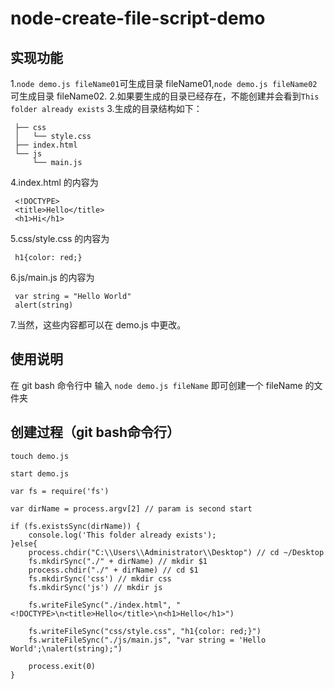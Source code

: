 # node-create-file-script-demo

## 实现功能

1.`node demo.js fileName01`可生成目录 fileName01,`node demo.js fileName02`可生成目录 fileName02.
2.如果要生成的目录已经存在，不能创建并会看到`This folder already exists`
3.生成的目录结构如下：
```
 ├── css
 │   └── style.css
 ├── index.html
 └── js
     └── main.js
```
4.index.html 的内容为
```
 <!DOCTYPE>
 <title>Hello</title>
 <h1>Hi</h1>
 ```
5.css/style.css 的内容为
```
 h1{color: red;}
 ```
6.js/main.js 的内容为
```
 var string = "Hello World"
 alert(string)
 ```
 7.当然，这些内容都可以在 demo.js 中更改。



## 使用说明

在 git bash 命令行中 输入 `node demo.js fileName` 即可创建一个 fileName 的文件夹



## 创建过程（git bash命令行）

`touch demo.js`

`start demo.js`

```
var fs = require('fs')

var dirName = process.argv[2] // param is second start 

if (fs.existsSync(dirName)) {
    console.log('This folder already exists');
}else{
    process.chdir("C:\\Users\\Administrator\\Desktop") // cd ~/Desktop
    fs.mkdirSync("./" + dirName) // mkdir $1
    process.chdir("./" + dirName) // cd $1
    fs.mkdirSync('css') // mkdir css
    fs.mkdirSync('js') // mkdir js

    fs.writeFileSync("./index.html", "<!DOCTYPE>\n<title>Hello</title>\n<h1>Hello</h1>")

    fs.writeFileSync("css/style.css", "h1{color: red;}")
    fs.writeFileSync("./js/main.js", "var string = 'Hello World';\nalert(string);")

    process.exit(0)
}
```


